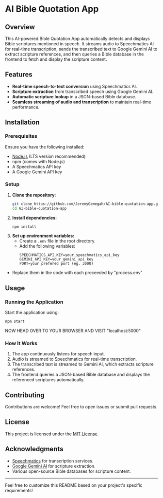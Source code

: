 # AI Bible Quotation App

## Overview
This AI-powered Bible Quotation App automatically detects and displays Bible scriptures mentioned in speech. It streams audio to Speechmatics AI for real-time transcription, sends the transcribed text to Google Gemini AI to extract scripture references, and then queries a Bible database in the frontend to fetch and display the scripture content.

## Features
- **Real-time speech-to-text conversion** using Speechmatics AI.
- **Scripture extraction** from transcribed speech using Google Gemini AI.
- **Automatic scripture lookup** in a JSON-based Bible database.
- **Seamless streaming of audio and transcription** to maintain real-time performance.

## Installation

### Prerequisites
Ensure you have the following installed:
- [Node.js](https://nodejs.org/) (LTS version recommended)
- npm (comes with Node.js)
- A Speechmatics API key
- A Google Gemini API key

### Setup
1. **Clone the repository:**
   ```sh
   git clone https://github.com/JeremyGemegah/AI-bible-quotation-app.git
   cd AI-bible-quotation-app
   ```
2. **Install dependencies:**
   ```sh
   npm install
   ```
3. **Set up environment variables:**
   - Create a `.env` file in the root directory.
   - Add the following variables:
     ```env
     SPEECHMATICS_API_KEY=your_speechmatics_api_key
     GEMINI_API_KEY=your_gemini_api_key
     PORT=your prefered port (eg. 3000)
     ```
  - Replace them in the code with each preceeded by "process.env"

## Usage

### Running the Application
Start the application using:
```sh
npm start
```

NOW HEAD OVER TO YOUR BROWSER AND VISIT "localhost:5000"

### How It Works
1. The app continuously listens for speech input.
2. Audio is streamed to Speechmatics for real-time transcription.
3. The transcribed text is streamed to Gemini AI, which extracts scripture references.
4. The frontend queries a JSON-based Bible database and displays the referenced scriptures automatically.


## Contributing
Contributions are welcome! Feel free to open issues or submit pull requests.

## License
This project is licensed under the [MIT License](LICENSE).

## Acknowledgments
- [Speechmatics](https://www.speechmatics.com/) for transcription services.
- [Google Gemini AI](https://ai.google.com/gemini/) for scripture extraction.
- Various open-source Bible databases for scripture content.

---
Feel free to customize this README based on your project's specific requirements!

